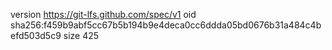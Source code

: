 version https://git-lfs.github.com/spec/v1
oid sha256:f459b9abf5cc67b5b194b9e4deca0cc6ddda05bd0676b31a484c4befd503d5c9
size 425

